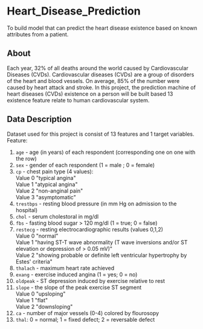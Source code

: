 # Heart_Disease_Prediction
To build model that can predict the heart disease existence based on known attributes from a patient. 

## About
Each year, 32% of all deaths around the world caused by Cardiovascular Diseases (CVDs). Cardiovascular diseases (CVDs) are a group of disorders of the heart and blood vessels. On average, 85% of the number were caused by heart attack and stroke. In this project, the prediction machine of heart diseases (CVDs) existence on a person will be built based 13 existence feature relate to human cardiovascular system.

## Data Description
Dataset used for this project is consist of 13 features and 1 target variables.
Feature:
1. `age` - age (in years) of each respondent (corresponding one on one with the row)
2. `sex` - gender of each respondent (1 = male ; 0 = female)
3. `cp` - chest pain type (4 values):  
Value 0 "typical angina"  
Value 1 "atypical angina"  
Value 2 "non-anginal pain"  
Value 3 "asymptomatic"
4. `trestbps` - resting blood pressure (in mm Hg on admission to the hospital)
5. `chol` - serum cholestoral in mg/dl
6. `fbs` - fasting blood sugar > 120 mg/dl (1 = true; 0 = false)
7. `restecg` - resting electrocardiographic results (values 0,1,2)   
Value 0 "normal"  
Value 1 "having ST-T wave abnormality (T wave inversions and/or ST elevation or depression of > 0.05 mV)"  
Value 2 "showing probable or definite left ventricular hypertrophy by Estes' criteria" 
8. `thalach` - maximum heart rate achieved
9. `exang` - exercise induced angina (1 = yes; 0 = no)
10. `oldpeak` - ST depression induced by exercise relative to rest
11. `slope` - the slope of the peak exercise ST segment   
Value 0 "upsloping"  
Value 1 "flat"  
Value 2 "downsloping"
12. `ca` - number of major vessels (0-4) colored by flourosopy
13. `thal`: 0 = normal; 1 = fixed defect; 2 = reversable defect
